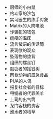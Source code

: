 - 厨师的小白鼠
- 格斗家的沙包
- 实习医生的练手对象
- Matrix的人肉电池
- 诈骗犯的钱包
- 瘟疫的温床
- 流言蜚语的传话筒
- 表现欲的观众
- 坠落物的垫背
- 组织的螺丝钉
- 剽窃者的摇钱树
- 肉食动物的应急食品
- PUA的人偶
- 报复社会者的目标
- 甩锅者的代罪羔羊
- 上司的出气筒
- 龙门客栈的贵客
- 溺水者的稻草
